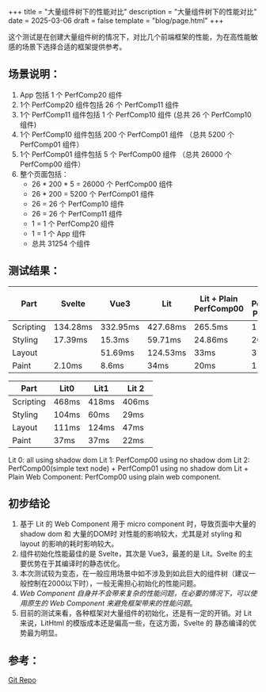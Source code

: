 +++
title = "大量组件树下的性能对比"
description = "大量组件树下的性能对比"
date = 2025-03-06
draft = false
template = "blog/page.html"
+++

这个测试是在创建大量组件树的情况下，对比几个前端框架的性能，为在高性能敏感的场景下选择合适的框架提供参考。

## 场景说明：
1. App 包括 1 个 PerfComp20 组件
2. 1个 PerfComp20 组件包括 26 个 PerfComp11 组件
3. 1个 PerfComp11 组件包括 1 个 PerfComp10 组件 (总共 26 个 PerfComp10 组件)
4. 1个 PerfComp10 组件包括 200 个 PerfComp01 组件 （总共 5200 个 PerfComp01 组件）
5. 1个 PerfComp01 组件包括 5 个 PerfComp00 组件 （总共 26000 个 PerfComp00 组件）
6. 整个页面包括：
   - 26 * 200 * 5 = 26000 个 PerfComp00 组件
   - 26 * 200 = 5200 个 PerfComp01 组件
   - 26 = 26 个 PerfComp10 组件
   - 26 = 26 个 PerfComp11 组件
   - 1 = 1 个 PerfComp20 组件
   - 1 = 1 个 App 组件
   - 总共 31254 个组件
   
## 测试结果：

| Part      | Svelte   | Vue3     | Lit      | Lit + Plain PerfComp00 | Lit + Plain PerfComp00, PerfComp01 |
|-----------|----------|----------|----------|------------------------|------------------------------------|
| Scripting | 134.28ms | 332.95ms | 427.68ms | 265.5ms                | 112.29ms                           |
| Styling   | 17.39ms  | 15.3ms   | 59.71ms  | 24.86ms                | 20ms                               |
| Layout    |          | 51.69ms  | 124.53ms | 33ms                   | 31ms                               |
| Paint     | 2.10ms   | 8.6ms    | 34ms     | 20ms                   | 11ms                               |

| Part      | Lit0  | Lit1  | Lit 2 |
|-----------|-------|-------|-------|
| Scripting | 468ms | 418ms | 406ms |
| Styling   | 104ms | 60ms  | 29ms  |
| Layout    | 111ms | 124ms | 47ms  |
| Paint     | 37ms  | 37ms  | 22ms  |

Lit 0: all using shadow dom
Lit 1: PerfComp00 using no shadow dom
Lit 2: PerfComp00(simple text node) + PerfComp01 using no shadow dom
Lit + Plain Web Component: PerfComp00 using plain web component.

## 初步结论
1. 基于 Lit 的 Web Component 用于 micro component 时，导致页面中大量的 shadow dom 和 大量的DOM时
   对性能的影响较大，尤其是对 styling 和 layout 的影响的耗时影响较大。
2. 组件初始化性能最佳的是 Svelte，其次是 Vue3，最差的是 Lit。Svelte 的主要优势在于其编译时的静态优化。
3. 本次测试较为变态，在一般应用场景中如不涉及到如此巨大的组件树（建议一般控制在2000以下时），一般无需担心初始化的性能问题。
4. *Web Component 自身并不会带来复杂的性能问题，在必要的情况下，可以使用原生的 Web Component 来避免框架带来的性能问题*。
5. 目前的测试来看，各种框架对大量组件的初始化，还是有一定的开销。对 Lit 来说，LitHtml 的模版成本还是偏高一些，在这方面，Svelte 的
   静态编译的优势最为明显。

## 参考：
[Git Repo](https://github.com/wangzaixiang/lot-of-elements-compare)

